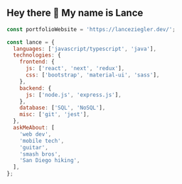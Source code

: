 ## Hey there 👋 My name is Lance

<!--
**lanceziegler/lanceziegler** is a ✨ _special_ ✨ repository because its `README.md` (this file) appears on your GitHub profile.

Here are some ideas to get you started:

- 🔭 I’m currently working on ...
- 🌱 I’m currently learning ...
- 👯 I’m looking to collaborate on ...
- 🤔 I’m looking for help with ...
- 💬 Ask me about ...
- 📫 How to reach me: ...
- 😄 Pronouns: ...
- ⚡ Fun fact: ...
-->

```js
const portfolioWebsite = 'https://lanceziegler.dev/';

const lance = {
  languages: ['javascript/typescript', 'java'],
  technologies: {
    frontend: {
      js: ['react', 'next', 'redux'],
      css: ['bootstrap', 'material-ui', 'sass'],
    },
    backend: {
      js: ['node.js', 'express.js'],
    },
    database: ['SQL', 'NoSQL'],
    misc: ['git', 'jest'],
  },
  askMeAbout: [
    'web dev',
    'mobile tech',
    'guitar',
    'smash bros',
    'San Diego hiking',
  ],
};
```

